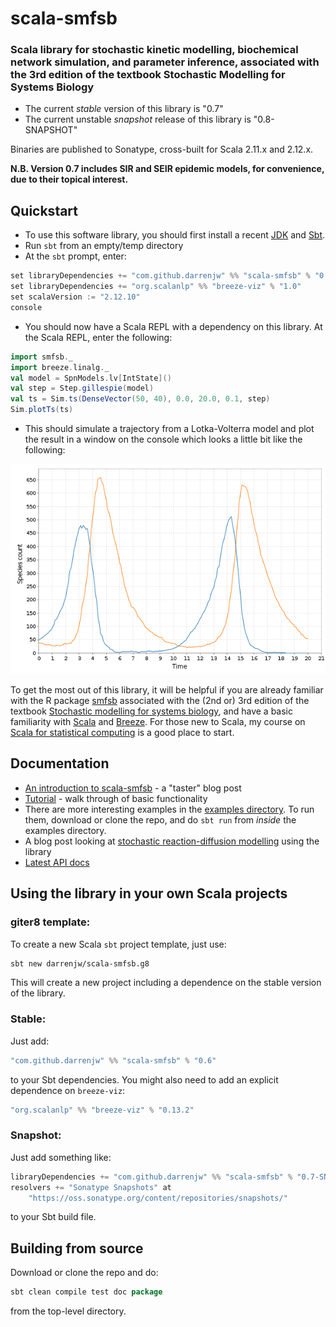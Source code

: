 # scala-smfsb

### Scala library for stochastic kinetic modelling, biochemical network simulation, and parameter inference, associated with the 3rd edition of the textbook Stochastic Modelling for Systems Biology

* The current *stable* version of this library is "0.7"
* The current unstable *snapshot* release of this library is "0.8-SNAPSHOT"

Binaries are published to Sonatype, cross-built for Scala 2.11.x and 2.12.x.

**N.B. Version 0.7 includes SIR and SEIR epidemic models, for convenience, due to their topical interest.**

## Quickstart

* To use this software library, you should first install a recent [JDK](http://www.oracle.com/technetwork/java/javase/downloads) and [Sbt](http://www.scala-sbt.org/).
* Run `sbt` from an empty/temp directory
* At the `sbt` prompt, enter:
```scala
set libraryDependencies += "com.github.darrenjw" %% "scala-smfsb" % "0.7"
set libraryDependencies += "org.scalanlp" %% "breeze-viz" % "1.0"
set scalaVersion := "2.12.10"
console
```
* You should now have a Scala REPL with a dependency on this library. At the Scala REPL, enter the following:
```scala
import smfsb._
import breeze.linalg._
val model = SpnModels.lv[IntState]()
val step = Step.gillespie(model)
val ts = Sim.ts(DenseVector(50, 40), 0.0, 20.0, 0.1, step)
Sim.plotTs(ts)
```
* This should simulate a trajectory from a Lotka-Volterra model and plot the result in a window on the console which looks a little bit like the following:

![Lotka-Volterra trajectory](LV-trajectory.png)

To get the most out of this library, it will be helpful if you are already familiar with the R package [smfsb](https://cran.r-project.org/package=smfsb) associated with the (2nd or) 3rd edition of the textbook [Stochastic modelling for systems biology](https://github.com/darrenjw/smfsb/), and have a basic familiarity with [Scala](https://www.scala-lang.org/) and [Breeze](https://github.com/scalanlp/breeze). For those new to Scala, my course on [Scala for statistical computing](https://github.com/darrenjw/scala-course/blob/master/SelfStudyGuide.md) is a good place to start.

## Documentation

* [An introduction to scala-smfsb](https://darrenjw.wordpress.com/2019/01/04/the-scala-smfsb-library/) - a "taster" blog post
* [Tutorial](docs/Tutorial.md) - walk through of basic functionality
* There are more interesting examples in the [examples directory](examples/). To run them, download or clone the repo, and do `sbt run` from *inside* the examples directory.
* A blog post looking at [stochastic reaction-diffusion modelling](https://darrenjw.wordpress.com/2019/01/22/stochastic-reaction-diffusion-modelling/) using the library
* [Latest API docs](https://darrenjw.github.io/scala-smfsb/api/smfsb/index.html)

## Using the library in your own Scala projects

### giter8 template:

To create a new Scala `sbt` project template, just use:
```bash
sbt new darrenjw/scala-smfsb.g8
```
This will create a new project including a dependence on the stable version of the library.

### Stable:

Just add:
```scala
"com.github.darrenjw" %% "scala-smfsb" % "0.6"
```
to your Sbt dependencies. You might also need to add an explicit dependence on `breeze-viz`:
```scala
"org.scalanlp" %% "breeze-viz" % "0.13.2"
```

### Snapshot:

Just add something like:
```scala
libraryDependencies += "com.github.darrenjw" %% "scala-smfsb" % "0.7-SNAPSHOT"
resolvers += "Sonatype Snapshots" at
    "https://oss.sonatype.org/content/repositories/snapshots/"
```
to your Sbt build file.

## Building from source

Download or clone the repo and do:
```scala
sbt clean compile test doc package
```
from the top-level directory.

